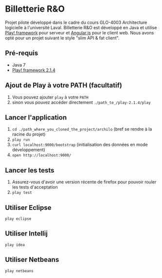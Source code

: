 # Billetterie R&O

Projet pilote développé dans le cadre du cours GLO-4003 Architecture logicielle à l'université Laval. Billetterie R&O est développé en Java et utilise [Play! framework](http://www.playframework.com/) pour serveur et [Angular.js](http://angularjs.org) pour le client web.
Nous avons opté pour un projet suivant le style "slim API & fat client".

## Pré-requis
* Java 7
* [Play! framework 2.1.4](http://downloads.typesafe.com/play/2.1.4/play-2.1.4.zip)

## Ajout de Play à votre PATH (facultatif)
1. Vous pouvez ajouter `play` à votre `PATH`
2. sinon vous pouvez accéder directement `./path_to_/play-2.1.4/play`

## Lancer l'application
1. `cd ./path_where_you_cloned_the_project/archilo` (bref se rendre à la racine du projet)
2. `play run`
3. `curl localhost:9000/bootstrap` (initialisation des données en mode développement)
4. `open http://localhost:9000/`

## Lancer les tests
1. Assurez-vous d'avoir une version récente de firefox pour pouvoir rouler les tests d'acceptation
2. `play test`

## Utiliser Eclipse
`play eclipse`

## Utiliser Intellij
`play idea`

## Utiliser Netbeans
`play netbeans`
